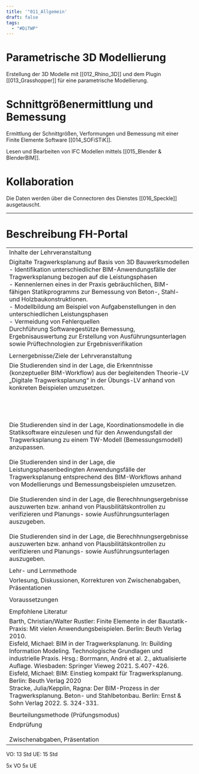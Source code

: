 ```yaml
---
title: '"011_Allgemein'
draft: false
tags:
  - "#DiTWP"
---
```


# Parametrische 3D Modellierung

Erstellung der 3D Modelle mit [[012_Rhino_3D]] und dem Plugin [[013_Grasshopper]] für eine parametrische Modellierung.


# Schnittgrößenermittlung und Bemessung

Ermittlung der Schnittgrößen, Verformungen und Bemessung mit einer Finite Elemente Software [[014_SOFiSTiK]].



Lesen und Bearbeiten von IFC Modellen mittels [[015_Blender & BlenderBIM]].

# Kollaboration 

Die Daten werden über die Connectoren des Dienstes [[016_Speckle]] ausgetauscht.


---
# Beschreibung FH-Portal

|                                                                                                                                                                                                                                                                                                                                                                                                                                                                                                                                                                                                                                                                                                                                                                                                                                                                                                                                                                                                                                                      |
| ---------------------------------------------------------------------------------------------------------------------------------------------------------------------------------------------------------------------------------------------------------------------------------------------------------------------------------------------------------------------------------------------------------------------------------------------------------------------------------------------------------------------------------------------------------------------------------------------------------------------------------------------------------------------------------------------------------------------------------------------------------------------------------------------------------------------------------------------------------------------------------------------------------------------------------------------------------------------------------------------------------------------------------------------------- |
| Inhalte der Lehrveranstaltung                                                                                                                                                                                                                                                                                                                                                                                                                                                                                                                                                                                                                                                                                                                                                                                                                                                                                                                                                                                                                        |
| Digitalte Tragwerksplanung auf Basis von 3D Bauwerksmodellen  <br>- Identifikation unterschiedlicher BIM-Anwendungsfälle der Tragwerksplanung bezogen auf die Leistungsphasen  <br>- Kennenlernen eines in der Praxis gebräuchlichen, BIM-fähigen Statikprogramms zur Bemessung von Beton-, Stahl- und Holzbaukonstruktionen.  <br>- Modellbildung am Beispiel von Aufgabenstellungen in den unterschiedlichen Leistungsphasen  <br>- Vermeidung von Fehlerquellen  <br>Durchführung Softwaregestütze Bemessung, Ergebnisauswertung zur Erstellung von Ausführungsunterlagen sowie Prüftechnologien zur Ergebnisverifikation                                                                                                                                                                                                                                                                                                                                                                                                                         |
|                                                                                                                                                                                                                                                                                                                                                                                                                                                                                                                                                                                                                                                                                                                                                                                                                                                                                                                                                                                                                                                      |
| Lernergebnisse/Ziele der Lehrveranstaltung                                                                                                                                                                                                                                                                                                                                                                                                                                                                                                                                                                                                                                                                                                                                                                                                                                                                                                                                                                                                           |
| Die Studierenden sind in der Lage, die Erkenntnisse (konzeptueller BIM-Workflow) aus der begleitenden Theorie-LV „Digitale Tragwerksplanung“ in der Übungs-LV anhand von konkreten Beispielen umzusetzen.  <br>  <br>  <br>  <br>  <br>Die Studierenden sind in der Lage, Koordinationsmodelle in die Statiksoftware einzulesen und für den Anwendungsfall der Tragwerksplanung zu einem TW-Modell (Bemessungsmodell) anzupassen.  <br>  <br>Die Studierenden sind in der Lage, die Leistungsphasenbedingten Anwendungsfälle der Tragwerksplanung entsprechend des BIM-Workflows anhand von Modellierungs und Bemessungsbeispielen umzusetzen.  <br>  <br>Die Studierenden sind in der Lage, die Berechhnungsergebnisse auszuwerten bzw. anhand von Plausbilitätskontrollen zu verifizieren und Planungs- sowie Ausführungsunterlagen auszugeben.  <br>  <br>Die Studierenden sind in der Lage, die Berechhnungsergebnisse auszuwerten bzw. anhand von Plausbilitätskontrollen zu verifizieren und Planungs- sowie Ausführungsunterlagen auszugeben. |
|                                                                                                                                                                                                                                                                                                                                                                                                                                                                                                                                                                                                                                                                                                                                                                                                                                                                                                                                                                                                                                                      |
| Lehr- und Lernmethode                                                                                                                                                                                                                                                                                                                                                                                                                                                                                                                                                                                                                                                                                                                                                                                                                                                                                                                                                                                                                                |
| Vorlesung, Diskussionen, Korrekturen von Zwischenabgaben, Präsentationen                                                                                                                                                                                                                                                                                                                                                                                                                                                                                                                                                                                                                                                                                                                                                                                                                                                                                                                                                                             |
|                                                                                                                                                                                                                                                                                                                                                                                                                                                                                                                                                                                                                                                                                                                                                                                                                                                                                                                                                                                                                                                      |
| Voraussetzungen                                                                                                                                                                                                                                                                                                                                                                                                                                                                                                                                                                                                                                                                                                                                                                                                                                                                                                                                                                                                                                      |
|                                                                                                                                                                                                                                                                                                                                                                                                                                                                                                                                                                                                                                                                                                                                                                                                                                                                                                                                                                                                                                                      |
| Empfohlene Literatur                                                                                                                                                                                                                                                                                                                                                                                                                                                                                                                                                                                                                                                                                                                                                                                                                                                                                                                                                                                                                                 |
| Barth, Christian/Walter Rustler: Finite Elemente in der Baustatik-Praxis: Mit vielen Anwendungsbeispielen. Berlin: Beuth Verlag 2010.  <br>Eisfeld, Michael: BIM in der Tragwerksplanung. In: Building Information Modeling. Technologische Grundlagen und industrielle Praxis. Hrsg.: Borrmann, André et al. 2., aktualisierte Auflage. Wiesbaden: Springer Vieweg 2021. S.407-426.  <br>Eisfeld, Michael: BIM: Einstieg kompakt für Tragwerksplanung. Berlin: Beuth Verlag 2020  <br>Stracke, Julia/Kepplin, Ragna: Der BIM-Prozess in der Tragwerksplanung. Beton- und Stahlbetonbau. Berlin: Ernst & Sohn Verlag 2022. S. 324-331.                                                                                                                                                                                                                                                                                                                                                                                                               |
|                                                                                                                                                                                                                                                                                                                                                                                                                                                                                                                                                                                                                                                                                                                                                                                                                                                                                                                                                                                                                                                      |
| Beurteilungsmethode (Prüfungsmodus)                                                                                                                                                                                                                                                                                                                                                                                                                                                                                                                                                                                                                                                                                                                                                                                                                                                                                                                                                                                                                  |
| Endprüfung  <br>  <br>Zwischenabgaben, Präsentation                                                                                                                                                                                                                                                                                                                                                                                                                                                                                                                                                                                                                                                                                                                                                                                                                                                                                                                                                                                                  |

VO: 13 Std
UE: 15 Std

5x VO
5x UE